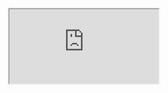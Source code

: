 <iframe src="" style="width: 500px; height: 200px; border: 0px">
</iframe>
<iframe src="https://f56678e68fc9.ngrok.io/#/notebook/2FBV8R4MG/paragraph/paragraph_1592866753420_-736481501?asIframe">
</iframe>
